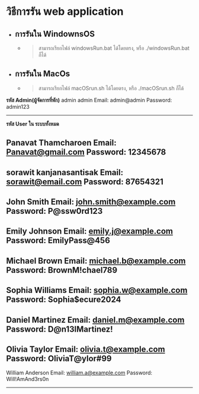 # วิธีการรัน web application

* ## การรันใน WindownsOS
    * > สามารถเรียกไฟล์ windowsRun.bat ได้โดยตรง, หรือ ./windowsRun.bat ก็ได้
* ## การรันใน MacOs
    * > สามารถเรียกไฟล์ macOSrun.sh ได้โดยตรง, หรือ ./macOSrun.sh ก็ได้

********************รหัส Admin(ผู้จัดการที่พัก)********************
admin admin
Email: admin@admin
Password: admin123

***********************************************************

********************รหัส User ใน ระบบทั้งหมด********************

Panavat Thamcharoen
Email: Panavat@gmail.com
Password: 12345678
------------------------------------
sorawit kanjanasantisak
Email: sorawit@email.com
Password: 87654321
------------------------------------
John Smith
Email: john.smith@example.com
Password: P@ssw0rd123
------------------------------------
Emily Johnson
Email: emily.j@example.com
Password: EmilyPass@456
------------------------------------
Michael Brown
Email: michael.b@example.com
Password: BrownM!chael789
------------------------------------
Sophia Williams
Email: sophia.w@example.com
Password: Sophia$ecure2024
------------------------------------
Daniel Martinez
Email: daniel.m@example.com
Password: D@n13lMartinez!
------------------------------------
Olivia Taylor
Email: olivia.t@example.com
Password: OliviaT@ylor#99
------------------------------------
William Anderson
Email: william.a@example.com
Password: Will!AmAnd3rs0n
***********************************************************
